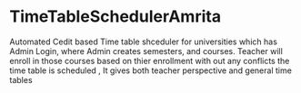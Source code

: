 # TimeTableSchedulerAmrita
Automated Cedit based Time table shceduler for universities which has Admin Login, where Admin creates semesters, and courses. Teacher will enroll in  those courses based on thier enrollment with out any conflicts the time table is scheduled , It gives both teacher perspective and general time tables
